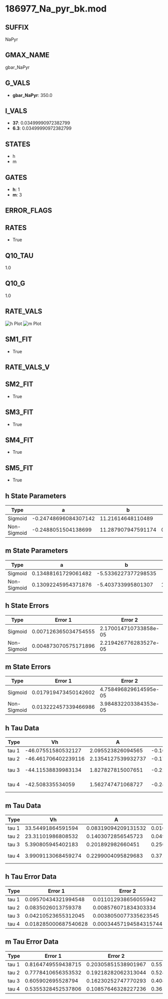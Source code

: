 # 186977_Na_pyr_bk.mod

## SUFFIX

NaPyr

## GMAX_NAME

gbar_NaPyr

## G_VALS

- **gbar_NaPyr**: 350.0

## I_VALS

- **37**: 0.03499990972382799
- **6.3**: 0.03499990972382799

## STATES

- h
- m

## GATES

- **h**: 1
- **m**: 3

## ERROR_FLAGS


## RATES

- True

## Q10_TAU

1.0

## Q10_G

1.0

## RATE_VALS

![h Plot](/Users/pbozelos/Dropbox/icg-Chai-Panos/supermodels/output_markdown_files/Na/186977_Na_pyr_bk.mod/images/h.png)
![m Plot](/Users/pbozelos/Dropbox/icg-Chai-Panos/supermodels/output_markdown_files/Na/186977_Na_pyr_bk.mod/images/m.png)

## SM1_FIT

- True

## RATE_VALS_V

## SM2_FIT

- True

## SM3_FIT

- True

## SM4_FIT

- True

## SM5_FIT

- True

## h State Parameters

| Type | a | b | c | d |
| --- | --- | --- | --- | --- |
| Sigmoid | -0.24748696084307142 | 11.21614648110489 |
| Non-Sigmoid | -0.2488051504138699 | 11.287907947591174 | 0.9978043271355836 | 0.003084667604428083 |

## m State Parameters

| Type | a | b | c | d |
| --- | --- | --- | --- | --- |
| Sigmoid | 0.13488161729061482 | -5.5336227377298535 |
| Non-Sigmoid | 0.13092245954371876 | -5.403733995801307 | 1.0143020133048364 | -0.012838399409794017 |

## h State Errors

| Type | Error 1 | Error 2 | Error 3 |
| --- | --- | --- | --- |
| Sigmoid | 0.007126365034754555 | 2.170014710733858e-05 | 0.005529515149319358 |
| Non-Sigmoid | 0.004873070575171896 | 2.219426776283527e-05 | 0.003781130693937777 |

## m State Errors

| Type | Error 1 | Error 2 | Error 3 |
| --- | --- | --- | --- |
| Sigmoid | 0.017919473450142602 | 4.758496829614595e-05 | 0.01019284693296389 |
| Non-Sigmoid | 0.013222457339466986 | 3.984832203384353e-05 | 0.007521118525821386 |

## h Tau Data

| Type | Vh | A | b1 | b2 | c1 | c2 | d1 | d2 | e1 | e2 |
| --- | --- | --- | --- | --- | --- | --- | --- | --- | --- | --- |
| tau 1 | -46.07551580532127 | 2.095523826094565 | -0.1699714128073058 | -0.058384313338985486 |
| tau 2 | -46.461706402239116 | 2.1354127539932737 | -0.1758751771197835 | 0.001036691950165283 | -0.06541393556624737 | -0.00020031950125046235 |
| tau 3 | -44.11538839983134 | 1.827827815007651 | -0.22563718544112427 | 0.004226324351365197 | -2.3780387158197926e-05 | -0.041141957822281985 | 0.000344584733284922 | 2.3414581104762403e-06 |
| tau 4 | -42.508335534059 | 1.562747471068727 | -0.24705721023667515 | 0.006073337051153338 | -5.6078580286921434e-05 | 1.7153783652619513e-07 | -0.016317561706237046 | 0.0010174422171550308 | 3.2573822897569213e-06 | -9.318479964939103e-08 |

## m Tau Data

| Type | Vh | A | b1 | b2 | c1 | c2 | d1 | d2 | e1 | e2 |
| --- | --- | --- | --- | --- | --- | --- | --- | --- | --- | --- |
| tau 1 | 33.54491864591594 | 0.08319094209131532 | 0.016059892841662968 | 0.30540526431776716 |
| tau 2 | 23.31101986808532 | 0.1403072856545723 | 0.049254812650647094 | 0.00029670129389760457 | 0.13716462387509115 | -0.0009344761319829958 |
| tau 3 | 5.390805945402183 | 0.201892982660451 | 0.2505239050773145 | 0.006968651096364558 | 5.459629218440405e-05 | 0.4108622417336175 | -0.03431419836733405 | 0.0007977566794186182 |
| tau 4 | 3.9909113068459274 | 0.2299004095829683 | 0.37176293763022533 | 0.014515620320643198 | 0.00020241746626951376 | 9.130030335994977e-07 | 0.42450848534875407 | -0.03589366065441656 | 0.0010122779741460908 | -7.0571522676891965e-06 |

## h Tau Error Data

| Type | Error 1 | Error 2 | Error 3 |
| --- | --- | --- | --- |
| tau 1 | 0.09570434321994548 | 0.011012938656055942 | 0.07059201533167371 |
| tau 2 | 0.0835026013759378 | 0.008576071834303334 | 0.06159194784940918 |
| tau 3 | 0.04210523655312045 | 0.0038050077335623545 | 0.031057038837524566 |
| tau 4 | 0.018285000687540628 | 0.00034457194584315744 | 0.013487110463817755 |

## m Tau Error Data

| Type | Error 1 | Error 2 | Error 3 |
| --- | --- | --- | --- |
| tau 1 | 0.8164749559438715 | 0.20305851538901967 | 0.5510041807909254 |
| tau 2 | 0.7778410656353532 | 0.19218282062313044 | 0.5249318133224061 |
| tau 3 | 0.605902695528794 | 0.16230252747770293 | 0.40889792878326514 |
| tau 4 | 0.5355328452537806 | 0.10857646328227236 | 0.36140831330774853 |

